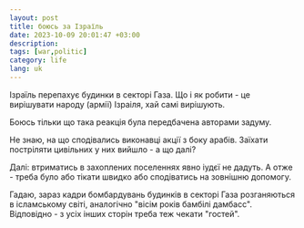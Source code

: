 ```yaml
---
layout: post
title: боюсь за Ізраїль
date: 2023-10-09 20:01:47 +03:00
description: 
tags: [war,politic]
category: life
lang: uk
---
```


Ізраїль перепахує будинки в секторі Газа. 
Що і як робити - це вирішувати народу (армії) Ізраіля, хай самі вирішують.

Боюсь тільки що така реакція була передбачена авторами задуму. 

Не знаю, на що сподівались виконавці акції з боку арабів. 
Заїхати постріляти цивільних у них вийшло - а що далі? 

Далі: втриматись в захоплених поселеннях явно іудєї не дадуть.
А отже - треба було або тікати швидко або сподіватись на зовнішню допомогу.  

Гадаю, зараз кадри бомбардувань будинків в секторі Газа розганяються в ісламському світі, аналогічно "вісім років бамбілі дамбасс".
Відповідно - з усіх інших сторін треба теж чекати "гостей". 
